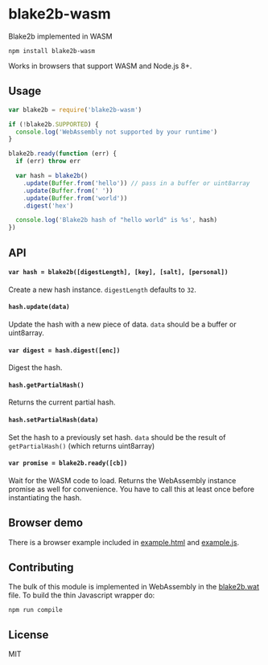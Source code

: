 ﻿# blake2b-wasm

Blake2b implemented in WASM

```
npm install blake2b-wasm
```

Works in browsers that support WASM and Node.js 8+.

## Usage

``` js
var blake2b = require('blake2b-wasm')

if (!blake2b.SUPPORTED) {
  console.log('WebAssembly not supported by your runtime')
}

blake2b.ready(function (err) {
  if (err) throw err

  var hash = blake2b()
    .update(Buffer.from('hello')) // pass in a buffer or uint8array
    .update(Buffer.from(' '))
    .update(Buffer.from('world'))
    .digest('hex')

  console.log('Blake2b hash of "hello world" is %s', hash)
})
```

## API

#### `var hash = blake2b([digestLength], [key], [salt], [personal])`

Create a new hash instance. `digestLength` defaults to `32`.

#### `hash.update(data)`

Update the hash with a new piece of data. `data` should be a buffer or uint8array.

#### `var digest = hash.digest([enc])`

Digest the hash.

#### `hash.getPartialHash()`

Returns the current partial hash.

#### `hash.setPartialHash(data)`

Set the hash to a previously set hash. `data` should be the result of `getPartialHash()` (which returns uint8array)

#### `var promise = blake2b.ready([cb])`

Wait for the WASM code to load. Returns the WebAssembly instance promise as well for convenience.
You have to call this at least once before instantiating the hash.

## Browser demo

There is a browser example included in [example.html](example.html) and [example.js](example.js).

## Contributing

The bulk of this module is implemented in WebAssembly in the [blake2b.wat](blake2b.wat) file. To build the thin Javascript wrapper do:

```
npm run compile
```

## License

MIT
